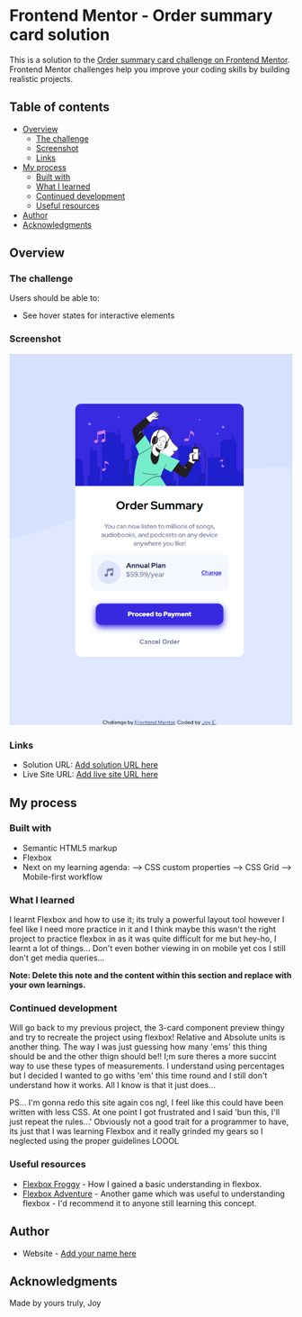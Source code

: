 # Frontend Mentor - Order summary card solution

This is a solution to the [Order summary card challenge on Frontend Mentor](https://www.frontendmentor.io/challenges/order-summary-component-QlPmajDUj). Frontend Mentor challenges help you improve your coding skills by building realistic projects. 

## Table of contents

- [Overview](#overview)
  - [The challenge](#the-challenge)
  - [Screenshot](#screenshot)
  - [Links](#links)
- [My process](#my-process)
  - [Built with](#built-with)
  - [What I learned](#what-i-learned)
  - [Continued development](#continued-development)
  - [Useful resources](#useful-resources)
- [Author](#author)
- [Acknowledgments](#acknowledgments)


## Overview

### The challenge

Users should be able to:

- See hover states for interactive elements

### Screenshot

![My final webpage - desktop size](./images/final-screenshot.png)

### Links

- Solution URL: [Add solution URL here](https://your-solution-url.com)
- Live Site URL: [Add live site URL here](https://your-live-site-url.com)

## My process

### Built with

- Semantic HTML5 markup
- Flexbox
- Next on my learning agenda:
  --> CSS custom properties
  --> CSS Grid
  --> Mobile-first workflow

### What I learned

I learnt Flexbox and how to use it; its truly a powerful layout tool however I feel like I need more practice in it and I think maybe this wasn't the right project to practice flexbox in as it was quite difficult for me but hey-ho, I learnt a lot of things...
Don't even bother viewing in on mobile yet cos I still don't get media queries...

**Note: Delete this note and the content within this section and replace with your own learnings.**

### Continued development

Will go back to my previous project, the 3-card component preview thingy and try to recreate the project using flexbox!
Relative and Absolute units is another thing. The way I was just guessing how many 'ems' this thing should be and the other thign should be!! I;m sure theres a more succint way to use these types of measurements. I understand using percentages but I decided I wanted to go withs 'em' this time round and I still don't understand how it works. All I know is that it just does... 

PS...
I'm gonna redo this site again cos ngl, I feel like this could have been written with less CSS. At one point I got frustrated and I said 'bun this, I'll just repeat the rules...' Obviously not a good trait for a programmer to have, its just that I was learning Flexbox and it really grinded my gears so I neglected using the proper guidelines LOOOL

### Useful resources

- [Flexbox Froggy](https://flexboxfroggy.com/) - How I gained a basic understanding in flexbox.
- [Flexbox Adventure](https://codingfantasy.com/games/flexboxadventure) - Another game which was useful to understanding flexbox - I'd recommend it to anyone still learning this concept.

## Author

- Website - [Add your name here](https://www.your-site.com)

## Acknowledgments

Made by yours truly, 
Joy
